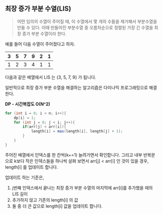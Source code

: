 ## 최장 증가 부분 수열(LIS)

> 어떤 임의의 수열이 주어질 때, 이 수열에서 몇 개의 수들을 제거해서 부분수열을 만들 수 있다. 이때 만들어진 부분수열 중 오름차순으로 정렬된 가장 긴 수열을 최장 증가 부분 수열이라 한다.

예를 들어 다음 수열이 주어졌다고 하자.

| 3    | 5    | 7    | 9    | 2    | 1    |
| ---- | ---- | ---- | ---- | :--- | ---- |
| 1    | 2    | 3    | 4    | 1    | 1    |

다음과 같은 배열에서 LIS 는 {3, 5, 7, 9} 가 됩니다.

일반적으로 최장 증가 부분 수열을 해결하는 알고리즘은 다이나믹 프로그래밍으로 해결한다.

**DP - 시간복잡도 O(N^2)**

```java
for (int i = 0; i < n; i++){
	dp[i] = 1;
    for (int j = 0; j < i; j++){
        if(arr[j] < arr[i]){
            length[i] = max(length[i], length[j] + 1);
        }        
    }
}
```

주어진 배열에서 인덱스를 한 칸씩(k+=1) 늘려가면서 확인합니다. 그리고 내부 반복문으로 k보다 작은 인덱스들을 하나씩 살펴 보면서 arr[j] < arr[i] 인 것이 있을 경우, length[i] 를 업데이트 합니다.

업데이트 하는 기준은,

1. j번째 인덱스에서 끝나는 최장 증가 부분 수열의 마지막에 arr[i]를 추가했을 때의 LIS 길이
2. 추가하지 않고 기존의 length[i] 의 값
3. 둘 중 더 큰 값으로 length[i] 값을 업데이트 합니다.